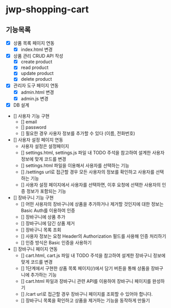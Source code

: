# jwp-shopping-cart

## 기능목록

- [x] 상품 목록 페이지 연동
    - [x] index.html 변경
- [x] 상품 관리 CRUD API 작성
    - [x] create product
    - [x] read product
    - [x] update product
    - [x] delete product
- [x] 관리자 도구 페이지 연동
    - [x] admin.html 변경
    - [x] admin.js 변경

- [x] DB 설계

- [] 사용자 기능 구현
    - [] email
    - [] password
    - [] 필요한 경우 사용자 정보를 추가할 수 있다 (이름, 전화번호)
- [] 사용자 설정 페이지 연동
    - 사용자 설정은 설정페이지
    - [] settings.html, settings.js 파일 내 TODO 주석을 참고하여 설계한 사용자 정보에 맞게 코드를 변경
    - [] settings.html 파일을 이용해서 사용자를 선택하는 기능
    - [] /settings url로 접근할 경우 모든 사용자의 정보를 확인하고 사용자를 선택하는 기능
    - [] 사용자 설정 페이지에서 사용자를 선택하면, 이후 요청에 선택한 사용자의 인증 정보가 포함되는 기능
- [] 장바구니 기능 구현
    - [] 어떤 사용자의 장바구니에 상품을 추가하거나 제거할 것인지에 대한 정보는 Basic Auth를 이용하여 인증
    - [] 장바구니에 상품 추가
    - [] 장바구니에 담긴 상품 제거
    - [] 장바구니 목록 조회
    - [] 사용자 정보는 요청 Header의 Authorization 필드를 사용해 인증 처리하기
    - [] 인증 방식은 Basic 인증을 사용하기
- [] 장바구니 페이지 연동
    - [] cart.html, cart.js 파일 내 TODO 주석을 참고하여 설계한 장바구니 정보에 맞게 코드를 변경
    - [] 1단계에서 구현한 상품 목록 페이지(/)에서 담기 버튼을 통해 상품을 장바구니에 추가하는 기능
    - [] cart.html 파일과 장바구니 관련 API를 이용하여 장바구니 페이지를 완성하기
    - [] /cart url로 접근할 경우 장바구니 페이지를 조회할 수 있어야 합니다.
    - [] 장바구니 목록을 확인하고 상품을 제거하는 기능을 동작하게 만들기
